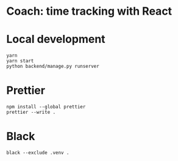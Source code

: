 # Coach: time tracking with React

# Local development

```
yarn
yarn start
python backend/manage.py runserver
```

# Prettier

```
npm install --global prettier
prettier --write .
```

# Black

```
black --exclude .venv .
```
